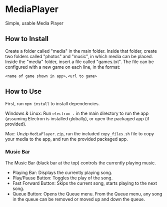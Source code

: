 # MediaPlayer
Simple, usable Media Player

## How to Install
Create a folder called "media" in the main folder. Inside that folder, create two folders called "photos" and "music", in which media can be placed. Inside the "media" folder, insert a file called "games.txt". The file can be configured with a new game on each line, in the format:

`<name of game shown in app>,<url to game>`

## How to Use
First, run `npm install` to install dependencies.

Windows & Linux: Run `electron .` in the main directory to run the app (assuming Electron is installed globally), or open the packaged app (if provided).

Mac: Unzip `MediaPlayer.zip`, run the included `copy_files.sh` file to copy your media to the app, and run the provided packaged app.

### Music Bar
The Music Bar (black bar at the top) controls the currently playing music.

- Playing Bar: Displays the currently playing song.
- Play/Pause Button: Toggles the play of the song.
- Fast Forward Button: Skips the current song, starts playing to the next song.
- Queue Button: Opens the Queue menu. From the Queue menu, any song in the queue can be removed or moved up and down the queue.
